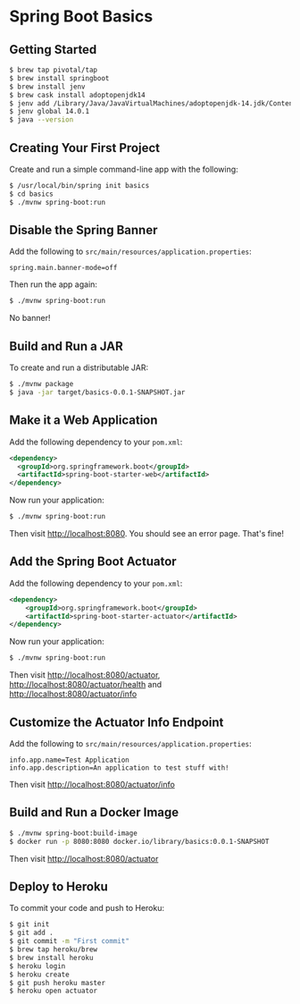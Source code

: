 # Spring Boot Basics

## Getting Started

```bash
$ brew tap pivotal/tap
$ brew install springboot
$ brew install jenv
$ brew cask install adoptopenjdk14
$ jenv add /Library/Java/JavaVirtualMachines/adoptopenjdk-14.jdk/Contents/Home/
$ jenv global 14.0.1
$ java --version
```

## Creating Your First Project

Create and run a simple command-line app with the following:

```bash
$ /usr/local/bin/spring init basics
$ cd basics
$ ./mvnw spring-boot:run
```

## Disable the Spring Banner

Add the following to `src/main/resources/application.properties`:

```
spring.main.banner-mode=off
```

Then run the app again:

```bash
$ ./mvnw spring-boot:run
```

No banner!

## Build and Run a JAR

To create and run a distributable JAR:

```bash
$ ./mvnw package
$ java -jar target/basics-0.0.1-SNAPSHOT.jar
```

## Make it a Web Application

Add the following dependency to your `pom.xml`:

```xml
<dependency>
  <groupId>org.springframework.boot</groupId>
  <artifactId>spring-boot-starter-web</artifactId>
</dependency>
```

Now run your application:

```bash
$ ./mvnw spring-boot:run
```

Then visit <http://localhost:8080>. You should see an error page. That's fine!

## Add the Spring Boot Actuator

Add the following dependency to your `pom.xml`:

```xml
<dependency>
    <groupId>org.springframework.boot</groupId>
    <artifactId>spring-boot-starter-actuator</artifactId>
</dependency>
```

Now run your application:

```bash
$ ./mvnw spring-boot:run
```

Then visit <http://localhost:8080/actuator>, <http://localhost:8080/actuator/health> and <http://localhost:8080/actuator/info>

## Customize the Actuator Info Endpoint

Add the following to `src/main/resources/application.properties`:

```
info.app.name=Test Application
info.app.description=An application to test stuff with!
```

Then visit <http://localhost:8080/actuator/info>

## Build and Run a Docker Image

```bash
$ ./mvnw spring-boot:build-image
$ docker run -p 8080:8080 docker.io/library/basics:0.0.1-SNAPSHOT
```

Then visit <http://localhost:8080/actuator>

## Deploy to Heroku

To commit your code and push to Heroku:

```bash
$ git init
$ git add .
$ git commit -m "First commit"
$ brew tap heroku/brew
$ brew install heroku
$ heroku login
$ heroku create
$ git push heroku master
$ heroku open actuator
```
